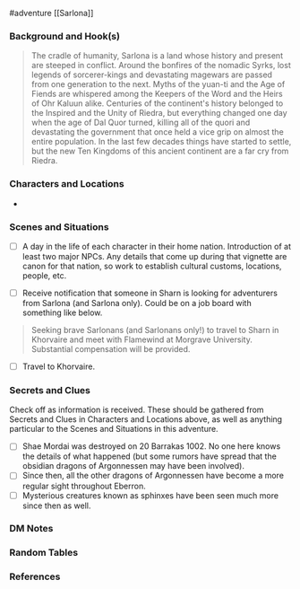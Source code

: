  #adventure [[Sarlona]]

### Background and Hook(s)

>The cradle of humanity, Sarlona is a land whose history and present are steeped in conflict. Around the bonfires of the nomadic Syrks, lost legends of sorcerer-kings and devastating magewars are passed from one generation to the next. Myths of the yuan-ti and the Age of Fiends are whispered among the Keepers of the Word and the Heirs of Ohr Kaluun alike.
>Centuries of the continent's history belonged to the Inspired and the Unity of Riedra, but everything changed one day when the age of Dal Quor turned, killing all of the quori and devastating the government that once held a vice grip on almost the entire population. In the last few decades things have started to settle, but the new Ten Kingdoms of this ancient continent are a far cry from Riedra.

### Characters and Locations

* 

### Scenes and Situations

 - [ ]  A day in the life of each character in their home nation. Introduction of at least two major NPCs.
	Any details that come up during that vignette are canon for that nation, so work to establish cultural customs, locations, people, etc.

 - [ ]  Receive notification that someone in Sharn is looking for adventurers from Sarlona (and Sarlona only). Could be on a job board with something like below.
> Seeking brave Sarlonans (and Sarlonans only!) to travel to Sharn in Khorvaire and meet with Flamewind at Morgrave University. Substantial compensation will be provided.

 - [ ]  Travel to Khorvaire.

### Secrets and Clues
Check off as information is received. These should be gathered from Secrets and Clues in Characters and Locations above, as well as anything particular to the Scenes and Situations in this adventure.

 - [ ]  Shae Mordai was destroyed on 20 Barrakas 1002. No one here knows the details of what happened (but some rumors have spread that the obsidian dragons of Argonnessen may have been involved).
 - [ ]  Since then, all the other dragons of Argonnessen have become a more regular sight throughout Eberron.
 - [ ]  Mysterious creatures known as sphinxes have been seen much more since then as well.

### DM Notes



### Random Tables



### References
